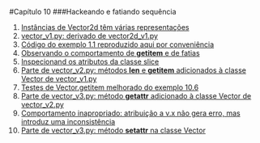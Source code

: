 #Capítulo 10
###Hackeando e fatiando sequência


1. [Instâncias de Vector2d têm várias representações](exemplo_01.py)
2. [vector_v1.py: derivado de vector2d_v1.py](exemplo_02.py)
3. [Código do exemplo 1.1 reproduzido aqui por conveniência](exemplo_03.py)
4. [Observando o comportamento de __getitem__ e de fatias](exemplo_04.py)
5. [Inspecionand os atributos da classe slice](exemplo_05.py)
6. [Parte de vector_v2.py: métodos __len__ e __getitem__ adicionados à classe Vector de vector_v1.py](exemplo_06.py)
7. [Testes de Vector.getitem melhorado do exemplo 10.6](exemplo_07.py)
8. [Parte de vector_v3.py: método __getattr__ adicionado à classe Vector de vector_v2.py](exemplo_08.py)
9. [Comportamento inapropriado: atribuição a v.x não gera erro, mas introduz uma inconsistência](exemplo_09.py)
10. [Parte de vector_v3.py: método __setattr__ na classe Vector](exemplo_10.py)